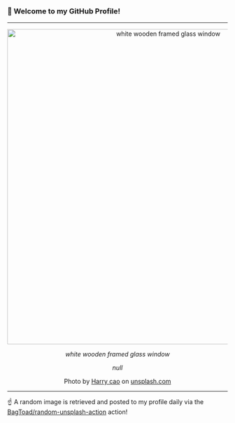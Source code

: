 ### 👋 Welcome to my GitHub Profile!

----

<div align="center">
  <img width="720" src="https://images.unsplash.com/photo-1591025612036-76a0a9674b81?crop=entropy&cs=tinysrgb&fit=max&fm=jpg&ixid=M3w1NTI0OTR8MHwxfHJhbmRvbXx8fHx8fHx8fDE3MTIwMzgxMjF8&ixlib=rb-4.0.3&q=80&w=1080" alt="white wooden framed glass window">
  
  <em>white wooden framed glass window</em>
  
  <em>null</em>
  
  Photo by [Harry cao](null) on [unsplash.com](https://unsplash.com/)
</div>

----

☝️ A random image is retrieved and posted to my profile daily via the [BagToad/random-unsplash-action](https://github.com/BagToad/random-unsplash-action) action!
